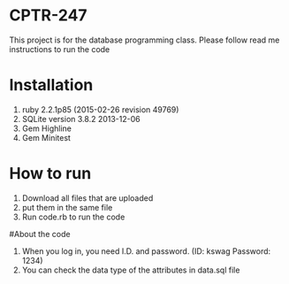 # CPTR-247
This project is for the database programming class. 
Please follow read me instructions to run the code 

# Installation
1. ruby 2.2.1p85 (2015-02-26 revision 49769)
2. SQLite version 3.8.2 2013-12-06 
3. Gem Highline
4. Gem Minitest

# How to run
1. Download all files that are uploaded
2. put them in the same file
3. Run code.rb to run the code

#About the code
1. When you log in, you need I.D. and password. (ID: kswag Password: 1234)
2. You can check the data type of the attributes in data.sql file


